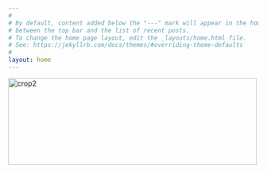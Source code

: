 ```yaml
---
#
# By default, content added below the "---" mark will appear in the home page
# between the top bar and the list of recent posts.
# To change the home page layout, edit the _layouts/home.html file.
# See: https://jekyllrb.com/docs/themes/#overriding-theme-defaults
#
layout: home
---
```

<a data-flickr-embed="true" href="https://www.flickr.com/photos/ryfoto/1045042756/in/dateposted/" title="crop2"><img src="https://live.staticflickr.com/1210/1045042756_3b170b5d34.jpg" width="500" height="175" alt="crop2"></a><script async src="//embedr.flickr.com/assets/client-code.js" charset="utf-8"></script>
